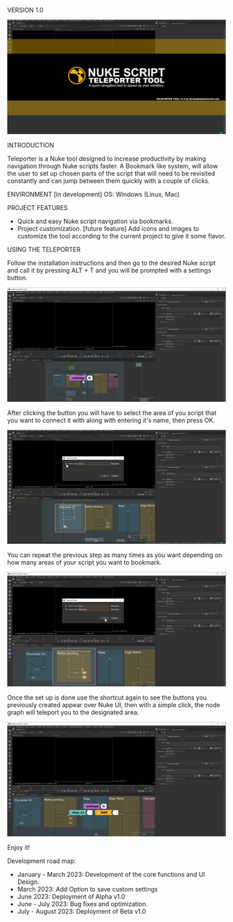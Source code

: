 VERSION 1.0 

![TOOL_1](images/tool_001.png)

INTRODUCTION

Teleporter is a Nuke tool designed to increase productivity by making navigation through Nuke scripts faster. 
A Bookmark like system, will allow the user to set up chosen parts of the script that will need to be revisited constantly and can jump between them quickly with a couple of clicks.


ENVIRONMENT [in development]
OS: Windows (Linux, Mac)

PROJECT FEATURES

- Quick and easy Nuke script navigation via bookmarks.
- Project customization. [future feature] Add icons and images to customize the tool according to the current project to give it some flavor.


USING THE TELEPORTER

Follow the installation instructions and then go to the desired Nuke script and call it by pressing ALT + T and you will be prompted with a settings button.

![TOOL_2](images/tool_002.png)

After clicking the button you will have to select the area of you script that you want to connect it with along with entering it's name, then press OK.

![TOOL_3](images/tool_003.png)

You can repeat the previous step as many times as you want depending on how many areas of your script you want to bookmark.

![TOOL_4](images/tool_004.png)

Once the set up is done use the shortcut again to see the buttons you previously created appear over Nuke UI, then with a simple click, the node graph will teleport you to the designated area.

![TOOL_5](images/tool_005.png)

Enjoy it!

Development road map:

- January - March 2023: Development of the core functions and UI Design.
- March 2023: Add Option to save custom settings
- June 2023: Deployment of Alpha v1.0
- June - July 2023: Bug fixes and optimization. 
- July - August 2023: Deployment of Beta v1.0




